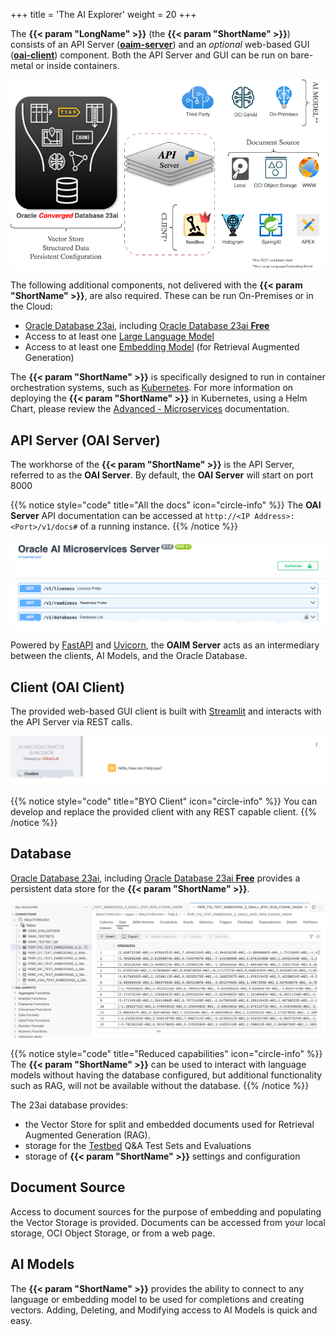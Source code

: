 +++
title = 'The AI Explorer'
weight = 20
+++

<!--
Copyright (c) 2024, 2025, Oracle and/or its affiliates.
Licensed under the Universal Permissive License v1.0 as shown at http://oss.oracle.com/licenses/upl.

spell-checker:ignore streamlit, oaim, uvicorn
-->

The **{{< param "LongName" >}}** (the **{{< param "ShortName" >}}**) consists of an API Server ([**oaim-server**](#api-server-oaim-server)) and an _optional_ web-based GUI ([**oai-client**](#client-oai-client)) component.  Both the API Server and GUI can be run on bare-metal or inside containers.  

![Architecture Overview](images/arch_overview.png)

The following additional components, not delivered with the **{{< param "ShortName" >}}**, are also required.  These can be run On-Premises or in the Cloud:
- [Oracle Database 23ai](#database), including [Oracle Database 23ai **Free**](https://www.oracle.com/uk/database/free/)
- Access to at least one [Large Language Model](#large-language-model)
- Access to at least one [Embedding Model](#embedding-model) (for Retrieval Augmented Generation)

The **{{< param "ShortName" >}}** is specifically designed to run in container orchestration systems, such as [Kubernetes](https://kubernetes.io/).  For more information on deploying the **{{< param "ShortName" >}}** in Kubernetes, using a Helm Chart, please review the [Advanced - Microservices](../advanced/microservices) documentation.

## API Server (OAI Server)

The workhorse of the **{{< param "ShortName" >}}** is the API Server, referred to as the **OAI Server**.  By default, the **OAI Server** will start on port 8000

{{% notice style="code" title="All the docs" icon="circle-info" %}}
The **OAI Server** API documentation can be accessed at `http://<IP Address>:<Port>/v1/docs#` of a running instance. 
{{% /notice %}}

![API Server](images/api_server.png)

Powered by [FastAPI](https://fastapi.tiangolo.com/) and [Uvicorn](https://www.uvicorn.org/), the **OAIM Server** acts as an intermediary between the clients, AI Models, and the Oracle Database.

## Client (OAI Client)

The provided web-based GUI client is built with [Streamlit](https://streamlit.io/) and interacts with the API Server via REST calls.  

![GUI](images/gui.png)

{{% notice style="code" title="BYO Client" icon="circle-info" %}}
You can develop and replace the provided client with any REST capable client.
{{% /notice %}}

## Database

[Oracle Database 23ai](https://www.oracle.com/uk/database/23ai/), including [Oracle Database 23ai **Free**](https://www.oracle.com/uk/database/free/) provides a persistent data store for the **{{< param "ShortName" >}}**.  

![Database](images/vector_storage.png)

{{% notice style="code" title="Reduced capabilities" icon="circle-info" %}}
The **{{< param "ShortName" >}}** can be used to interact with language models without having the database configured, but additional functionality such as RAG, will not be available without the database.
{{% /notice %}}

The 23ai database provides:

- the Vector Store for split and embedded documents used for Retrieval Augmented Generation (RAG).
- storage for the [Testbed](testbed) Q&A Test Sets and Evaluations
- storage of **{{< param "ShortName" >}}** settings and configuration

## Document Source

Access to document sources for the purpose of embedding and populating the Vector Storage is provided. Documents can be accessed from your local storage, OCI Object Storage, or from a web page.

## AI Models

The **{{< param "ShortName" >}}** provides the ability to connect to any language or embedding model to be used for completions and creating vectors.  Adding, Deleting, and Modifying access to AI Models is quick and easy.